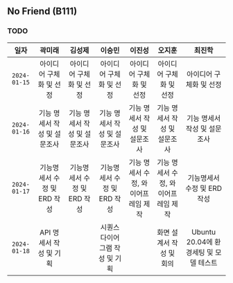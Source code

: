 ## No Friend (B111)

### TODO  
  
|일자|곽미래|김성제|이승민|이진성|오지훈|최진학|
|:----:|:----:|:----:|:----:|:----:|:----:|:----:|
|`2024-01-15`|아이디어 구체화 및 선정|아이디어 구체화 및 선정|아이디어 구체화 및 선정|아이디어 구체화 및 선정|아이디어 구체화 및 선정|아이디어 구체화 및 선정|
|`2024-01-16`|기능 명세서 작성 및 설문조사|기능 명세서 작성 및 설문조사|기능 명세서 작성 및 설문조사|기능 명세서 작성 및 설문조사|기능 명세서 작성 및 설문조사 |기능 명세서 작성 및 설문조사|
|`2024-01-17`|기능명세서 수정 및 ERD 작성|기능명세서 수정 및 ERD 작성|기능명세서 수정 및 ERD 작성|기능 명세서 수정, 와이어프레임 제작|기능 명세서 수정, 와이어프레임 제작|기능명세서 수정 및 ERD 작성|
|`2024-01-18`|API 명세서 작성 및 기획||시퀀스 다이어그램 작성 및 기획||화면 설계서 작성 및 회의|Ubuntu 20.04에 환경세팅 및 모델 테스트|


